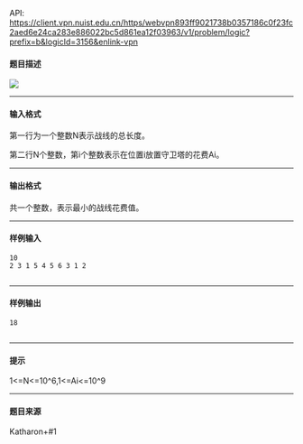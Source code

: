 API: https://client.vpn.nuist.edu.cn/https/webvpn893ff9021738b0357186c0f23fc2aed6e24ca283e886022bc5d861ea12f03963/v1/problem/logic?prefix=b&logicId=3156&enlink-vpn

#### 题目描述

![](../file/3156_0.jpg)

---

#### 输入格式

第一行为一个整数N表示战线的总长度。

第二行N个整数，第i个整数表示在位置i放置守卫塔的花费Ai。

---

#### 输出格式

共一个整数，表示最小的战线花费值。

---

#### 样例输入
```
10
2 3 1 5 4 5 6 3 1 2


```

---

#### 样例输出
```
18


```

---

#### 提示

  
1<=N<=10^6,1<=Ai<=10^9  

---

#### 题目来源

Katharon+#1